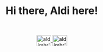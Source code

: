<h1 align="center">Hi there, Aldi here!</h1>

<br />


<p align="center">
<a href="https://www.codewars.com/users/aldimhr" target="_blank">
  <img align="center" alt="aldimhr's codewars" src="https://cdn.jsdelivr.net/npm/simple-icons@3.0.1/icons/codewars.svg" height="30" width="40"  />
</a>
<a href="https://aldimhr.medium.com/" target="_blank">
  <img align="center" alt="aldimhr's medium" src="https://cdn.jsdelivr.net/npm/simple-icons@3.0.1/icons/medium.svg" height="30" width="40"  />
</a>
</p>

<br />
